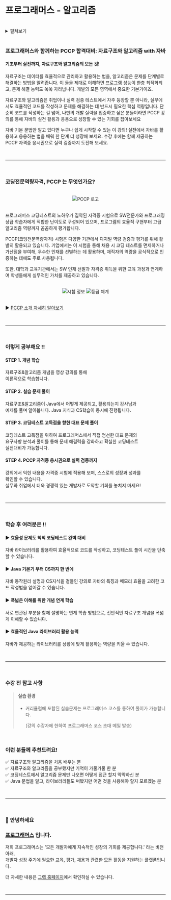 # 프로그래머스 - 알고리즘

<br>

<details>
<summary>펼쳐보기</summary>

<br>
  
  <details>
  <summary>섹션 1. 시작하기</summary>
  
  - [ ] [강의] 1-1. 강의소개
  - [ ] [강의] 1-2. 컴퓨터가 데이터를 다루는 방법
  - [ ] [강의] 1-3. 시간복잡도
  - [ ] [강의 자료] 자료구조와 알고리즘
  - [ ] [강의 자료] Java API Document Guide
  - [ ] 프로그래머스 실습 및 PCCP 응시권 신청
  
  <br>
  
  </details>
  
  <details>
  <summary>섹션 2. List(리스트)</summary>
  
  - [ ] [강의] 2-1. Array 와 List
  - [ ] [강의] 2-2. (Coding) Java 의 List
  - [ ] [실습] 2-1. 최대값 인덱스 구하기
  - [ ] [실습] 2-2. 순열 검사
  - [ ] [실습] 2-3. 자연수 뒤집어 배열로 만들기
  - [ ] [실습 풀이] 2-1. 최대값 인덱스 구하기
  - [ ] [실습 풀이] 2-2. 순열 검사
  - [ ] [실습 풀이] 2-3. 자연수 뒤집어 배열로 만들기
  - [ ] [강의자료] List(리스트)
  
  <br>
  
  </details>
  
  <details>
  <summary>섹션 3. Map(맵)</summary>
  
  - [ ] [강의] 3-1. Map 개요
  - [ ] [강의] 3-2. (Coding) Map, java.util.Map
  - [ ] [실습] 3-1. 폰켓몬
  - [ ] [실습] 3-2. 완주하지 못한 선수
  - [ ] [실습] 3-3. 위장
  - [ ] [실습 풀이] 3-1. 폰켓몬
  - [ ] [실습 풀이] 3-2. 완주하지 못한 선수
  - [ ] [실습 풀이] 3-3. 위장
  - [ ] [강의 자료] Map(맵)
  
  <br>
  
  </details>
  
  <details>
  <summary>섹션 4. Set(집합)</summary>
  
  - [ ] [강의] 4-1. 집합(Set), 교집합, 합집합, 차집합
  - [ ] [강의] 4-2 (Coding) Set, java.util.Set
  - [ ] [실습] 4-1. 로또 번호 검출기
  - [ ] [실습] 4-2. 끝말 잇기
  - [ ] [실습] 4-3. 같은 숫자는 싫어
  - [ ] [실습 풀이] 4-1. 로또 번호 검출기
  - [ ] [실습 풀이] 4-2. 끝말 잇기
  - [ ] [실습 풀이] 4-3. 같은 숫자는 싫어
  - [ ] [강의 자료] Set(집합)
  
  <br>
  
  </details>
  
  <details>
  <summary>섹션 5. Stack/Queue(스택, 큐)</summary>
  
  - [ ] [강의] 5-1. Stack/Queue 개요
  - [ ] [강의] 5-2. (Coding) Stack, Queue, Deque
  - [ ] [실습] 5-1. 올바른 괄호
  - [ ] [실습] 5-2. 기능 개발
  - [ ] [실습] 5-3. 주식 가격
  - [ ] [실습] 5-4. 프린터
  - [ ] [실습 풀이] 5-1. 올바른 괄호
  - [ ] [실습 풀이] 5-2. 기능 개발
  - [ ] [실습 풀이] 5-3. 주식 가격
  - [ ] [실습 풀이] 5-4. 프린터
  - [ ] [강의 자료] Stack/Queue(스택, 큐)
  
  <br>
  
  </details>
  
  <details>
  <summary>섹션 6. Linear Search(선형탐색)</summary>
  
  - [ ] [강의] 6-1. 선형탐색
  - [ ] [강의] 6-2. (Coding) Object의 비교&대소비교, Collection.search
  - [ ] [실습] 6-1. 전화번호 목록
  - [ ] [실습] 6-2. 문자열 내 p와 y의 개수
  - [ ] [실습] 6-3. 스킬트리
  - [ ] [실습 풀이] 6-1. 전화번호 목록
  - [ ] [실습 풀이] 6-2. 문자열 내 p와 y의 개수
  - [ ] [실습 풀이] 6-3. 스킬트리
  - [ ] [강의 자료] Linear Search(선형탐색)
  
  <br>
  
  </details>
  
  <details>
  <summary>섹션 7. Sort(정렬)</summary>
  
  - [ ] [강의] 7-1. 다양한 정렬 알고리즘
  - [ ] [강의] 7-2. (Coding) 정렬, Collection.sort
  - [ ] [실습] 7-1. 제일 작은 수 제거하기
  - [ ] [실습] 7-2. 문자열 내 마음대로 정렬하기
  - [ ] [실습] 7-3. JadenCase 문자열 만들기
  - [ ] [실습] 7-4. H-Index
  - [ ] [실습 풀이] 7-1. 제일 작은 수 제거하기
  - [ ] [실습 풀이] 7-2. 문자열 내 마음대로 정렬하기
  - [ ] [실습 풀이] 7-3. JadenCase 문자열 만들기
  - [ ] [실습 풀이] 7-4. H-Index
  - [ ] [강의 자료] Sort(정렬)
  - [ ] [강의자료] Sort(정렬) 소스코드
  
  <br>
  
  </details>
  
  <details>
  <summary>섹션 8. Graph와 Non-Linear Search(그래프와 비선형 탐색)</summary>
  
  - [ ] [강의] 8-1. Graph 개요
  - [ ] [강의] 8-2. (Coding) graph, BFS/DFS
  - [ ] [실습] 8-1. 네트워크
  - [ ] [실습] 8-2. 타겟 넘버
  - [ ] [실습] 8-3. 단어변환
  - [ ] [실습] 8-4. 게임 맵 최단거리
  - [ ] [실습 풀이] 8-1. 네트워크
  - [ ] [실습 풀이] 8-2. 타겟 넘버
  - [ ] [실습 풀이] 8-3. 단어변환
  - [ ] [실습 풀이] 8-4. 게임 맵 최단거리
  - [ ] [강의 자료] Graph(그래프)
  - [ ] [강의자료] Graph(그래프) 소스코드
  
  <br>
  
  </details>
  
  <details>
  <summary>섹션 9. Tree(트리)</summary>
  
  - [ ] [강의] 9.1 Tree 개요
  - [ ] [강의] 9.2 Binary Search Tree의 동작. Heap 의 동작, Tree 가 응용된 Java Collection
  - [ ] [실습] 9-1. 더 맵게
  - [ ] [실습] 9-2. 가장 먼 노드
  - [ ] [실습] 9-3. 순위
  - [ ] [실습 풀이] 9-1. 더 맵게
  - [ ] [실습 풀이] 9-2. 가장 먼 노드
  - [ ] [실습 풀이] 9-3. 순위
  - [ ] [강의 자료] Tree(트리)
  
  <br>
  
  </details>
  
  <details>
  <summary>섹션 10. 그리디(Greedy) 대표 문제 풀이</summary>
  
  - [ ] [실습] Step 1. 기지국 설치 직접 풀어보기
  - [ ] [강의] Step 2. 지문 이해 및 풀이 계획 세우기
  - [ ] [강의] Step 3. 강사의 풀이 엿보기
  
  <br>
  
  </details>
  
  <details>
  <summary>섹션 11. 정렬(Sort) 대표 문제 풀이</summary>
  
  - [ ] [실습] Step 1. 가장 큰 수 직접 풀어보기
  - [ ] [강의] Step 2. 지문 이해 및 풀이 계획 세우기
  - [ ] [강의] Step 3. 강사의 풀이 엿보기
  
  <br>
  
  </details>
  
  <details>
  <summary>섹션 12. 이분탐색(Binary Search) 대표 문제 풀이</summary>
  
  - [ ] [실습] Step 1. 숫자 게임 직접 풀어보기
  - [ ] [강의] Step 2. 지문 이해 및 풀이 계획 세우기
  - [ ] [강의] Step 3. 강사의 풀이 엿보기
  
  <br>
  
  </details>
  
  <details>
  <summary>섹션 13. 시뮬레이션(Simulation) 대표 문제: 숫자 게임</summary>
  
  - [ ] [실습] Step 1. 숫자 게임 직접 풀어보기
  - [ ] [강의] Step 2. 지문 이해 및 풀이 계획 세우기
  - [ ] [강의] Step 3. 강사의 풀이 엿보기
  
  <br>
  
  </details>
  
  <details>
  <summary>섹션 14. 해시(Hash) 대표 문제</summary>
  
  - [ ] [실습] Step 1. 위장 직접 풀어보기
  - [ ] [강의] Step 2. 지문 이해 및 풀이 계획 세우기
  - [ ] [강의] Step 3. 강사의 풀이 엿보기
  
  <br>
  
  </details>
  
  <details>
  <summary>섹션 15. 너비우선탐색(BFS) /깊이우선탐색(DFS) 대표 문제</summary>
  
  - [ ] [BFS][실습] Step 1. 게임 맵 최단거리 직접 풀어보기
  - [ ] [BFS][강의] Step 2. 지문 이해 및 풀이 계획 세우기
  - [ ] [BFS][강의] Step 3. 강사의 풀이 엿보기
  - [ ] [DFS][실습] Step 1. 올바른 괄호의 개수 직접 풀어보기
  - [ ] [DFS][강의] Step 2. 지문 이해 및 풀이 계획 세우기
  - [ ] [DFS][강의] Step 3. 강사의 풀이 엿보기
  
  <br>
  
  </details>
  
  <details>
  <summary>섹션 16. 동적계획법(Dynamic Programming) 대표 문제</summary>
  
  - [ ] [실습] Step 1. 정수 삼각형 직접 풀어보기
  - [ ] [강의] Step 2. 지문 이해 및 풀이 계획 세우기
  - [ ] [강의] Step 3. 강사의 풀이 엿보기
  
  <br>

  </details>
</details>

<br>

### 프로그래머스와 함께하는 PCCP 합격대비: 자료구조와 알고리즘 with 자바

#### 기초부터 실전까지, 자료구조와 알고리즘의 모든 것!

자료구조는 데이터를 효율적으로 관리하고 활용하는 법을, 알고리즘은 문제를 단계별로 해결하는 방법을 알려줍니다. 이 둘을 제대로 이해하면 프로그램 성능이 한층 최적화되고, 문제 해결 능력도 쑥쑥 자라납니다. 개발의 모든 영역에서 중요한 기본기이죠.

자료구조와 알고리즘은 취업이나 실력 검증 테스트에서 자주 등장할 뿐 아니라, 실무에서도 효율적인 코드를 작성하고 문제를 해결하는 데 반드시 필요한 핵심 역량입니다. 단순히 코드를 작성하는 걸 넘어, 나만의 개발 실력을 입증하고 싶은 분들이라면 PCCP 강의를 통해 자바의 실전 활용과 응용으로 성장할 수 있는 기회를 잡아보세요

자바 기본 문법만 알고 있다면 누구나 쉽게 시작할 수 있는 이 강의! 실전에서 자바를 활용하고 응용하는 법을 배워 한 단계 더 성장해 보세요. 수강 후에는 함께 제공하는 PCCP 자격증 응시권으로 실력 검증까지 도전해 보세요.

<br>
<hr>
<br>

### 코딩전문역량자격, PCCP 는 무엇인가요?

<br>

<div align="center">
 <img src="https://cdn.inflearn.com/public/files/courses/335275/builder/01jb91hasvnn1yfjeh6gc9sx8m?w=960" alt="PCCP 로고">
</div>

<br>

프로그래머스 코딩테스트의 노하우가 집약된 자격증 시험으로 SW전문가와 프로그래밍 상급 학습자에게 적합한 난이도로 구성되어 있으며, 프로그램의 효율적 구현부터 고급 알고리즘 역량까지 꼼꼼하게 평가합니다.

PCCP(코딩전문역량자격) 시험은 다양한 기관에서 디지털 역량 검증과 평가를 위해 활발히 활용되고 있습니다. 기업에서는 이 시험을 통해 채용 시 코딩 테스트를 면제하거나 가산점을 부여해, 우수한 인재를 선별하는 데 활용하며, 재직자의 역량을 공식적으로 인증하는 데에도 주로 사용됩니다.

또한, 대학과 교육기관에서는 SW 인재 선발과 자격증 취득을 위한 교육 과정과 연계하여 학생들에게 실무적인 가치를 제공하고 있습니다.

<br>

<div align="center">
 <img src="https://cdn.inflearn.com/public/files/courses/335275/builder/01jb91j859406t5a57qjdn08h5?w=960" alt="시험 정보">
 <img src="https://cdn.inflearn.com/public/files/courses/335275/builder/01jb91jny2h240qygcvwyw709r?w=960" alt="등급 체계">
</div>

<br>

▶ [PCCP 소개 자세히 알아보기](https://certi.programmers.co.kr/about/pccp)

<br>
<hr>
<br>

### 이렇게 공부해요 !!

#### STEP 1. 개념 학습
자료구조&알고리즘 개념을 영상 강의를 통해  
이론적으로 학습합니다.

#### STEP 2. 실습 문제 풀이 
자료구조&알고리즘이 Java에서 어떻게 제공되고, 활용되는지 강사님과  
예제를 풀며 알아봅니다. Java 지식과 CS학습이 동시에 진행됩니다.

#### STEP 3. 코딩테스트 고득점을 향한 대표 문제 풀이
코딩테스트 고득점을 위하여 프로그래머스에서 직접 엄선한 대표 문제의  
요구사항 분석과 풀이를 통해 문제 해결력을 강화하고 확실한 코딩테스트  
실전대비가 가능합니다.

#### STEP 4. PCCP 자격증 응시권으로 실력 검증까지
강의에서 익힌 내용을 자격증 시험에 적용해 보며, 스스로의 성장과 성과를  
확인할 수 있습니다.  
실무와 취업에서 더욱 경쟁력 있는 개발자로 도약할 기회를 놓치지 마세요!

<br>
<hr>
<br>

### 학습 후 여러분은 !!

#### ▶ 효율성 문제도 척척 코딩테스트 완벽 대비
자바 라이브러리를 활용하여 효율적으로 코드를 작성하고, 코딩테스트 풀이 시간을 단축할 수 있습니다.

#### ▶ Java 기본기 부터 CS까지 한 번에
자바 동작원리 설명과 CS지식을 곁들인 강의로 자바의 특징과 메모리 효율을 고려한 코드 작성법을 얻어갈 수 있습니다.

#### ▶ 폭넓은 이해를 위한 개념 연계 학습
서로 연관된 부분을 함께 설명하는 연계 학습 방법으로, 전반적인 자료구조 개념을 폭넓게 이해할 수 있습니다.

#### ▶ 효율적인 Java 라이브러리 활용 능력
자바가 제공하는 라이브러리를 상황에 맞게 활용하는 역량을 키울 수 있습니다.

<br>
<hr>
<br>

### 수강 전 참고 사항

>
> #### 실습 환경
> - 커리큘럼에 포함된 실습문제는 프로그래머스 코스를 통하여 풀이가 가능합니다.
> 
>   (강의 수강자에 한하여 프로그래머스 코스 초대 메일 발송)
> 

<br>

### 이런 분들께 추천드려요!

✅ 자료구조와 알고리즘을 처음 배우는 분  
✅ 자료구조와 알고리즘을 공부했지만 기억이 가물가물 한 분  
✅ 코딩테스트에서 알고리즘 문제만 나오면 어떻게 접근 할지 막막하신 분  
✅ Java 문법을 알고, 라이브러리들도 써봤지만 어떤 것을 사용해야 할지 모르겠는 분

<br>
<hr>
<br>

### 👋 안녕하세요
### [프로그래머스](https://www.inflearn.com/users/1480893/@grepp) 입니다.

저희 프로그래머스는 '모든 개발자에게 지속적인 성장의 기회를 제공합니다.' 라는 비전 아래,  
개발자 성장 주기에 필요한 교육, 평가, 채용과 관련한 모든 활동을 지원하는 플랫폼입니다.

더 자세한 내용은 [그렙 홈페이지](https://www.grepp.co/)에서 확인하실 수 있습니다.

<br>
<hr>
